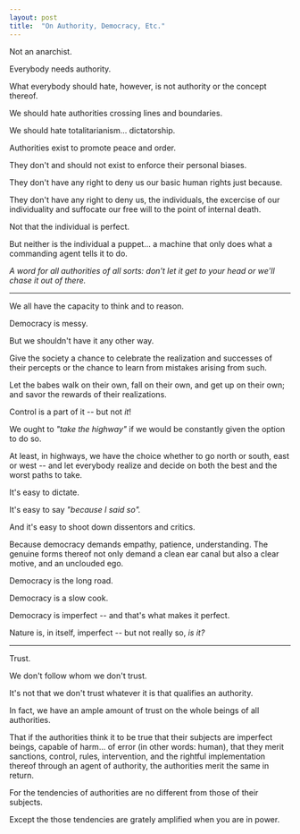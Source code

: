 ```yaml
---
layout: post
title:  "On Authority, Democracy, Etc."
---
```


Not an anarchist.

Everybody needs authority.

What everybody should hate, however, is not authority or the concept thereof.

We should hate authorities crossing lines and boundaries.

We should hate totalitarianism... dictatorship.

Authorities exist to promote peace and order.

They don't and should not exist to enforce their personal biases.

They don't have any right to deny us our basic human rights just because.

They don't have any right to deny us, the individuals, the excercise of our individuality and suffocate our free will to the point of internal death.

Not that the individual is perfect.

But neither is the individual a puppet... a machine that only does what a commanding agent tells it to do.

_A word for all authorities of all sorts: don't let it get to your head or we'll chase it out of there._

---

We all have the capacity to think and to reason.

Democracy is messy.

But we shouldn't have it any other way.

Give the society a chance to celebrate the realization and successes of their percepts or the chance to learn from mistakes arising from such.

Let the babes walk on their own, fall on their own, and get up on their own; and savor the rewards of their realizations.

Control is a part of it -- but not _it_!

We ought to _"take the highway"_ if we would be constantly given the option to do so.

At least, in highways, we have the choice whether to go north or south, east or west -- and let everybody realize and decide on both the best and the worst paths to take.

It's easy to dictate.

It's easy to say _"because I said so"._

And it's easy to shoot down dissentors and critics.

Because democracy demands empathy, patience, understanding. The genuine forms thereof not only demand a clean ear canal but also a clear motive, and an unclouded ego.

Democracy is the long road.

Democracy is a slow cook.

Democracy is imperfect -- and that's what makes it perfect.

Nature is, in itself, imperfect -- but not really so, _is it?_

---

Trust.

We don't follow whom we don't trust.

It's not that we don't trust whatever it is that qualifies an authority.

In fact, we have an ample amount of trust on the whole beings of all authorities.

That if the authorities think it to be true that their subjects are imperfect beings, capable of harm... of error (in other words: human), that they merit sanctions, control, rules, intervention, and the rightful implementation thereof through an agent of authority, the authorities merit the same in return.

For the tendencies of authorities are no different from those of their subjects.

Except the those tendencies are grately amplified when you are in power.
